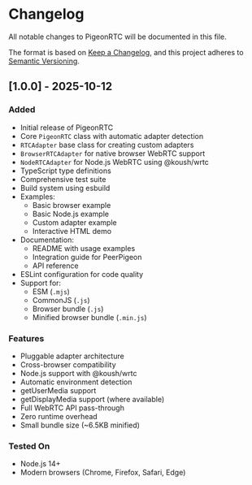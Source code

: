 # Changelog

All notable changes to PigeonRTC will be documented in this file.

The format is based on [Keep a Changelog](https://keepachangelog.com/en/1.0.0/),
and this project adheres to [Semantic Versioning](https://semver.org/spec/v2.0.0.html).

## [1.0.0] - 2025-10-12

### Added
- Initial release of PigeonRTC
- Core `PigeonRTC` class with automatic adapter detection
- `RTCAdapter` base class for creating custom adapters
- `BrowserRTCAdapter` for native browser WebRTC support
- `NodeRTCAdapter` for Node.js WebRTC using @koush/wrtc
- TypeScript type definitions
- Comprehensive test suite
- Build system using esbuild
- Examples:
  - Basic browser example
  - Basic Node.js example
  - Custom adapter example
  - Interactive HTML demo
- Documentation:
  - README with usage examples
  - Integration guide for PeerPigeon
  - API reference
- ESLint configuration for code quality
- Support for:
  - ESM (`.mjs`)
  - CommonJS (`.js`)
  - Browser bundle (`.js`)
  - Minified browser bundle (`.min.js`)

### Features
- Pluggable adapter architecture
- Cross-browser compatibility
- Node.js support with @koush/wrtc
- Automatic environment detection
- getUserMedia support
- getDisplayMedia support (where available)
- Full WebRTC API pass-through
- Zero runtime overhead
- Small bundle size (~6.5KB minified)

### Tested On
- Node.js 14+
- Modern browsers (Chrome, Firefox, Safari, Edge)
